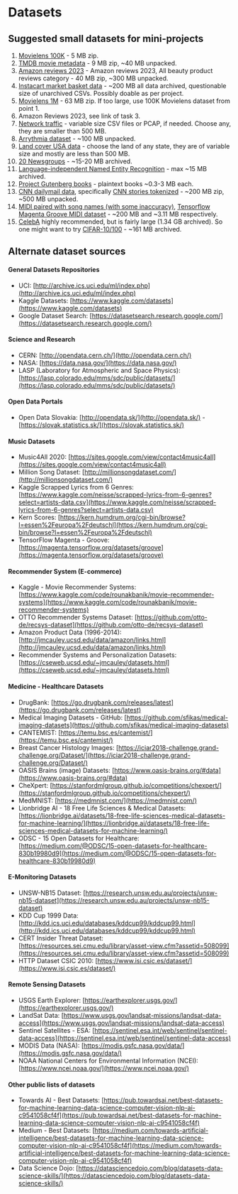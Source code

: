 # Datasets

## Suggested small datasets for mini-projects
1. [Movielens 100K](https://grouplens.org/datasets/movielens/100k/) - 5 MB zip.
2. [TMDB movie metadata](https://www.kaggle.com/datasets/tmdb/tmdb-movie-metadata) - 9 MB zip, ~40 MB unpacked.
3. [Amazon reviews 2023](https://datarepo.eng.ucsd.edu/mcauley_group/data/amazon_2023/raw/review_categories/All_Beauty.jsonl.gz) - Amazon reviews 2023, All beauty product reviews category - 40 MB zip, ~300 MB unpacked.
4. [Instacart market basket data](https://www.kaggle.com/c/instacart-market-basket-analysis/data) - ~200 MB all data archived, questionable size of unarchived CSVs. Possibly doable as per project.
5. [Movielens 1M](https://grouplens.org/datasets/movielens/1m/) - 63 MB zip. If too large, use 100K Movielens dataset from point 1.
6. Amazon Reviews 2023, see link of task 3.
7. [Network traffic](https://unsw-my.sharepoint.com/personal/z5025758_ad_unsw_edu_au/_layouts/15/onedrive.aspx?ga=1&id=%2Fpersonal%2Fz5025758%5Fad%5Funsw%5Fedu%5Fau%2FDocuments%2FUNSW%2DNB15%20dataset%2FCSV%20Files%2FTraining%20and%20Testing%20Sets) - variable size CSV files or PCAP, if needed. Choose any, they are smaller than 500 MB.
8. [Arrythmia dataset](https://physionet.org/content/mitdb/1.0.0/) - ~100 MB unpacked.
9. [Land cover USA data](landcover.usgs.gov) - choose the land of any state, they are of variable size and mostly are less than 500 MB.
10. [20 Newsgroups](http://qwone.com/~jason/20Newsgroups/) - ~15-20 MB archived.
11. [Language-independent Named Entity Recognition](https://www.clips.uantwerpen.be/conll2003/ner/) - max ~15 MB archived.
12. [Project Gutenberg books](https://www.gutenberg.org/browse/scores/top) - plaintext books ~0.3-3 MB each.
13. [CNN dailymail data](https://github.com/abisee/cnn-dailymail), specifically [CNN stories tokenized](https://github.com/JafferWilson/Process-Data-of-CNN-DailyMail?tab=readme-ov-file) - ~200 MB zip, ~500 MB unpacked.
14. [MIDI paired with song names (with some inaccuracy)](https://www.kaggle.com/datasets/imsparsh/lakh-midi-clean), [Tensorflow Magenta Groove MIDI dataset](https://magenta.tensorflow.org/datasets/groove) - ~200 MB and ~3.11 MB respectively.
15. [CelebA](https://mmlab.ie.cuhk.edu.hk/projects/CelebA.html) highly recommended, but is fairly large (1.34 GB archived). So one might want to try [CIFAR-10/100](https://www.cs.toronto.edu/~kriz/cifar.html) - ~161 MB archived.


## Alternate dataset sources
#### General Datasets Repositories
- UCI: [http://archive.ics.uci.edu/ml/index.php](http://archive.ics.uci.edu/ml/index.php)
- Kaggle Datasets: [https://www.kaggle.com/datasets](https://www.kaggle.com/datasets)
- Google Dataset Search: [https://datasetsearch.research.google.com/](https://datasetsearch.research.google.com/)

#### Science and Research
- CERN: [http://opendata.cern.ch/](http://opendata.cern.ch/)
- NASA: [https://data.nasa.gov/](https://data.nasa.gov/)
- LASP (Laboratory for Atmospheric and Space Physics): [https://lasp.colorado.edu/mms/sdc/public/datasets/](https://lasp.colorado.edu/mms/sdc/public/datasets/)

#### Open Data Portals
- Open Data Slovakia: [http://opendata.sk/](http://opendata.sk/) - [https://slovak.statistics.sk/](https://slovak.statistics.sk/)

#### Music Datasets
- Music4All 2020: [https://sites.google.com/view/contact4music4all](https://sites.google.com/view/contact4music4all)
- Million Song Dataset: [http://millionsongdataset.com/](http://millionsongdataset.com/)
- Kaggle Scrapped Lyrics from 6 Genres: [https://www.kaggle.com/neisse/scrapped-lyrics-from-6-genres?select=artists-data.csv](https://www.kaggle.com/neisse/scrapped-lyrics-from-6-genres?select=artists-data.csv)
- Kern Scores: [https://kern.humdrum.org/cgi-bin/browse?l=essen%2Feuropa%2Fdeutschl](https://kern.humdrum.org/cgi-bin/browse?l=essen%2Feuropa%2Fdeutschl)
- TensorFlow Magenta - Groove: [https://magenta.tensorflow.org/datasets/groove](https://magenta.tensorflow.org/datasets/groove)

#### Recommender System (E-commerce)
- Kaggle - Movie Recommender Systems: [https://www.kaggle.com/code/rounakbanik/movie-recommender-systems](https://www.kaggle.com/code/rounakbanik/movie-recommender-systems)
- OTTO Recommender Systems Dataset: [https://github.com/otto-de/recsys-dataset](https://github.com/otto-de/recsys-dataset)
- Amazon Product Data (1996-2014): [http://jmcauley.ucsd.edu/data/amazon/links.html](http://jmcauley.ucsd.edu/data/amazon/links.html)
- Recommender Systems and Personalization Datasets: [https://cseweb.ucsd.edu/~jmcauley/datasets.html](https://cseweb.ucsd.edu/~jmcauley/datasets.html)

#### Medicine - Healthcare Datasets
- DrugBank: [https://go.drugbank.com/releases/latest](https://go.drugbank.com/releases/latest)
- Medical Imaging Datasets - GitHub: [https://github.com/sfikas/medical-imaging-datasets](https://github.com/sfikas/medical-imaging-datasets)
- CANTEMIST: [https://temu.bsc.es/cantemist/](https://temu.bsc.es/cantemist/)
- Breast Cancer Histology Images: [https://iciar2018-challenge.grand-challenge.org/Dataset/](https://iciar2018-challenge.grand-challenge.org/Dataset/)
- OASIS Brains (image) Datasets: [https://www.oasis-brains.org/#data](https://www.oasis-brains.org/#data)
- CheXpert: [https://stanfordmlgroup.github.io/competitions/chexpert/](https://stanfordmlgroup.github.io/competitions/chexpert/)
- MedMNIST: [https://medmnist.com/](https://medmnist.com/)
- Lionbridge AI - 18 Free Life Sciences & Medical Datasets: [https://lionbridge.ai/datasets/18-free-life-sciences-medical-datasets-for-machine-learning/](https://lionbridge.ai/datasets/18-free-life-sciences-medical-datasets-for-machine-learning/)
- ODSC - 15 Open Datasets for Healthcare: [https://medium.com/@ODSC/15-open-datasets-for-healthcare-830b19980d9](https://medium.com/@ODSC/15-open-datasets-for-healthcare-830b19980d9)

#### E-Monitoring Datasets
- UNSW-NB15 Dataset: [https://research.unsw.edu.au/projects/unsw-nb15-dataset](https://research.unsw.edu.au/projects/unsw-nb15-dataset)
- KDD Cup 1999 Data: [http://kdd.ics.uci.edu/databases/kddcup99/kddcup99.html](http://kdd.ics.uci.edu/databases/kddcup99/kddcup99.html)
- CERT Insider Threat Dataset: [https://resources.sei.cmu.edu/library/asset-view.cfm?assetid=508099](https://resources.sei.cmu.edu/library/asset-view.cfm?assetid=508099)
- HTTP Dataset CSIC 2010: [https://www.isi.csic.es/dataset/](https://www.isi.csic.es/dataset/)

#### Remote Sensing Datasets
- USGS Earth Explorer: [https://earthexplorer.usgs.gov/](https://earthexplorer.usgs.gov/)
- LandSat Data: [https://www.usgs.gov/landsat-missions/landsat-data-access](https://www.usgs.gov/landsat-missions/landsat-data-access)
- Sentinel Satellites - ESA: [https://sentinel.esa.int/web/sentinel/sentinel-data-access](https://sentinel.esa.int/web/sentinel/sentinel-data-access)
- MODIS Data (NASA): [https://modis.gsfc.nasa.gov/data/](https://modis.gsfc.nasa.gov/data/)
- NOAA National Centers for Environmental Information (NCEI): [https://www.ncei.noaa.gov/](https://www.ncei.noaa.gov/)

#### Other public lists of datasets 
- Towards AI - Best Datasets: [https://pub.towardsai.net/best-datasets-for-machine-learning-data-science-computer-vision-nlp-ai-c9541058cf4f](https://pub.towardsai.net/best-datasets-for-machine-learning-data-science-computer-vision-nlp-ai-c9541058cf4f)
- Medium - Best Datasets: [https://medium.com/towards-artificial-intelligence/best-datasets-for-machine-learning-data-science-computer-vision-nlp-ai-c9541058cf4f](https://medium.com/towards-artificial-intelligence/best-datasets-for-machine-learning-data-science-computer-vision-nlp-ai-c9541058cf4f)
- Data Science Dojo: [https://datasciencedojo.com/blog/datasets-data-science-skills/](https://datasciencedojo.com/blog/datasets-data-science-skills/)
